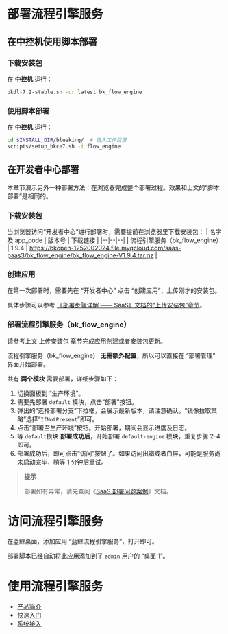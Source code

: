 # 部署流程引擎服务

## 在中控机使用脚本部署
### 下载安装包
在 **中控机** 运行：
``` bash
bkdl-7.2-stable.sh -ur latest bk_flow_engine
```

### 使用脚本部署
在 **中控机** 运行：
``` bash
cd $INSTALL_DIR/blueking/  # 进入工作目录
scripts/setup_bkce7.sh -i flow_engine
```


## 在开发者中心部署
本章节演示另外一种部署方法：在浏览器完成整个部署过程。效果和上文的“脚本部署”是相同的。

### 下载安装包
当浏览器访问“开发者中心”进行部署时，需要提前在浏览器里下载安装包：
| 名字及 app_code | 版本号 | 下载链接 |
|--|--|--|
| 流程引擎服务（bk_flow_engine） | 1.9.4 | https://bkopen-1252002024.file.myqcloud.com/saas-paas3/bk_flow_engine/bk_flow_engine-V1.9.4.tar.gz |


### 创建应用
在第一次部署时，需要先在 “开发者中心” 点击 “创建应用”，上传刚才的安装包。

具体步骤可以参考 [《部署步骤详解 —— SaaS》文档的“上传安装包”章节](manual-install-saas.md#upload-bkce-saas)。


<a id="deploy-bkce-saas-flow_engine" name="deploy-bkce-saas-flow_engine"></a>

### 部署流程引擎服务（bk_flow_engine）
请参考上文 上传安装包 章节完成应用创建或者安装包更新。

流程引擎服务（bk_flow_engine） **无需额外配置**，所以可以直接在 “部署管理” 界面开始部署。

共有 **两个模块** 需要部署，详细步骤如下：
1. 切换面板到 “生产环境”。
2. 需要先部署 `default` 模块，点击“部署”按钮。
3. 弹出的“选择部署分支”下拉框，会展示最新版本，请注意确认。“镜像拉取策略”选择“`IfNotPresent`”即可。
4. 点击“部署至生产环境”按钮。开始部署，期间会显示进度及日志。
5. 等 `default`模块 **部署成功后**，开始部署 `default-engine` 模块，重复步骤 2-4 即可。
6. 部署成功后，即可点击“访问”按钮了。如果访问出错或者白屏，可能是服务尚未启动完毕，稍等 1 分钟后重试。

>**提示**
>
>部署如有异常，请先查阅《[SaaS 部署问题案例](troubles/deploy-saas.md)》文档。

# 访问流程引擎服务
在蓝鲸桌面，添加应用 “蓝鲸流程引擎服务”，打开即可。

部署脚本已经自动将此应用添加到了 `admin` 用户的 “桌面 1”。

# 使用流程引擎服务

* [产品简介](../../BKFlow/1.8/UserGuide/Introduce/introduce.md)
* [快速入门](../../BKFlow/1.8/UserGuide/QuickStart/quick_start.md)
* [系统接入](../../BKFlow/1.8/UserGuide/SystemAccess/system_access.md)
